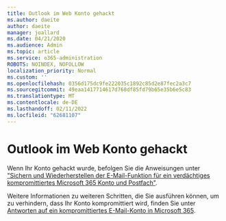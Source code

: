 ```yaml
---
title: Outlook im Web Konto gehackt
ms.author: daeite
author: daeite
manager: joallard
ms.date: 04/21/2020
ms.audience: Admin
ms.topic: article
ms.service: o365-administration
ROBOTS: NOINDEX, NOFOLLOW
localization_priority: Normal
ms.custom: ''
ms.openlocfilehash: 0356d175dc9fe222035c1892c85d2e87fec2a3c7
ms.sourcegitcommit: 49eaa1417714617d768df85fd79b65e35b6e5c83
ms.translationtype: MT
ms.contentlocale: de-DE
ms.lasthandoff: 02/11/2022
ms.locfileid: "62681107"
---
```

# <a name="outlook-on-the-web-account-hacked"></a>Outlook im Web Konto gehackt

Wenn Ihr Konto gehackt wurde, befolgen Sie die Anweisungen unter ["Sichern und Wiederherstellen der E-Mail-Funktion für ein verdächtiges kompromittiertes Microsoft 365 Konto und Postfach"](https://docs.microsoft.com/microsoft-365/security/office-365-security/responding-to-a-compromised-email-account).

Weitere Informationen zu weiteren Schritten, die Sie ausführen können, um zu verhindern, dass Ihr Konto kompromittiert wird, finden Sie unter [Antworten auf ein kompromittiertes E-Mail-Konto in Microsoft 365](https://docs.microsoft.com/microsoft-365/security/office-365-security/responding-to-a-compromised-email-account).